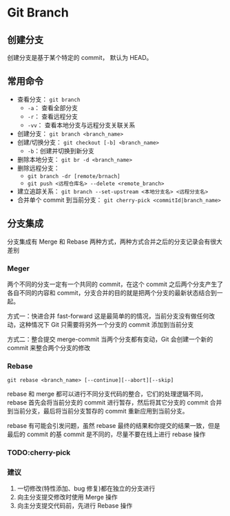 # Git Branch

## 创建分支

创建分支是基于某个特定的 commit， 默认为 HEAD。

## 常用命令

- 查看分支： `git branch`
  - `-a`： 查看全部分支
  - `-r`： 查看远程分支
  - `-vv`： 查看本地分支与远程分支关联关系
- 创建分支： `git branch <branch_name>`
- 创建/切换分支： `git checkout [-b] <branch_name>`
  - `-b`：创建并切换到新分支
- 删除本地分支： `git br -d <branch_name>`
- 删除远程分支：
  - `git branch -dr [remote/brnach]`
  - `git push <远程仓库名> --delete <remote_branch>`
- 建立追踪关系： `git branch --set-upstream <本地分支名> <远程分支名>`
- 合并单个 commit 到当前分支： `git cherry-pick <commitId|branch_name>`

## 分支集成

分支集成有 Merge 和 Rebase 两种方式，两种方式合并之后的分支记录会有很大差别

### Meger

两个不同的分支一定有一个共同的 commit，在这个 commit 之后两个分支产生了各自不同的内容和 commit，分支合并的目的就是把两个分支的最新状态结合到一起。

方式一：快进合并 fast-forward
这是最简单的的情况，当前分支没有做任何改动，这种情况下 Git 只需要将另外一个分支的 commit 添加到当前分支

方式二：整合提交 merge-commit
当两个分支都有变动，Git 会创建一个新的 commit 来整合两个分支的修改

### Rebase

`git rebase <branch_name> [--continue][--abort][--skip]`

rebase 和 merge 都可以进行不同分支代码的整合，它们的处理逻辑不同，rebase 首先会将当前分支的 commit 进行暂存，然后将其它分支的 commit 合并到当前分支，最后将当前分支暂存的 commit 重新应用到当前分支。

rebase 有可能会引发问题，虽然 rebase 最终的结果和你提交的结果一致，但是最后的 commit 的基 commit 是不同的，尽量不要在线上进行 rebase 操作

### TODO:cherry-pick

### 建议

1. 一切修改(特性添加、bug 修复)都在独立的分支进行
2. 向主分支提交修改时使用 Merge 操作
3. 向主分支提交代码前，先进行 Rebase 操作
